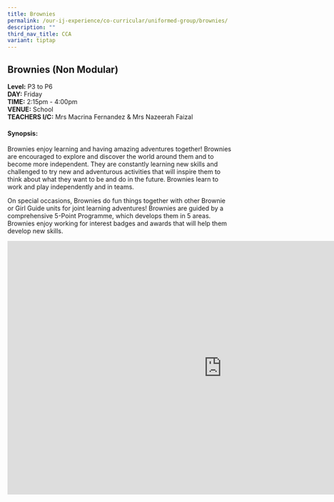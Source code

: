 ```yaml
---
title: Brownies
permalink: /our-ij-experience/co-curricular/uniformed-group/brownies/
description: ""
third_nav_title: CCA
variant: tiptap
---
```

<h2>Brownies (Non Modular)</h2>
<p><strong>Level:</strong>&nbsp;P3 to P6
<br><strong>DAY:</strong>&nbsp;Friday
<br><strong>TIME:</strong>&nbsp;2:15pm - 4:00pm
<br><strong>VENUE:</strong>&nbsp;School
<br><strong>TEACHERS I/C:</strong>&nbsp;Mrs Macrina Fernandez &amp; Mrs Nazeerah
Faizal</p>
<h4>Synopsis:</h4>
<p>Brownies enjoy learning and having amazing adventures together! Brownies
are encouraged to explore and discover the world around them and to become
more independent. They are constantly learning new skills and challenged
to try new and adventurous activities that will inspire them to think about
what they want to be and do in the future. Brownies learn to work and play
independently and in teams.</p>
<p>On special occasions, Brownies do fun things together with other Brownie
or Girl Guide units for joint learning adventures! Brownies are guided
by a comprehensive 5-Point Programme, which develops them in 5 areas. Brownies
enjoy working for interest badges and awards that will help them develop
new skills.</p>
<div class="iframe-wrapper">
<iframe height="569" width="960" allowfullscreen="true" frameborder="0" src="https://docs.google.com/presentation/d/e/2PACX-1vSbHfJ-GborIUSoLzyKXBowxbpwmxmI75f9czf6hNZNph0xQVkeH8ItpFlNCFdhxXpFRKyYZ-IGV8Ey/embed?start=true&amp;loop=false&amp;delayms=5000"></iframe>
</div>
<p></p>